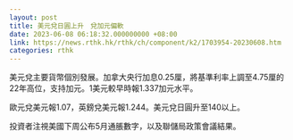 ```yaml
---
layout: post
title: 美元兌日圓上升　兌加元偏軟
date: 2023-06-08 06:18:32.000000000 +08:00
link: https://news.rthk.hk/rthk/ch/component/k2/1703954-20230608.htm
categories: rthk
---
```


美元兌主要貨幣個別發展。加拿大央行加息0.25厘，將基準利率上調至4.75厘的22年高位，支持加元。1美元較早時報1.337加元水平。

歐元兌美元報1.07，英鎊兌美元報1.244。美元兌日圓升至140以上。

投資者注視美國下周公布5月通脹數字，以及聯儲局政策會議結果。
